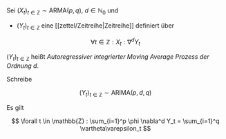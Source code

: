 Sei $(X_t)_{t \in \mathbb{Z}} \sim \text{ARMA}(p, q)$, $d \in \mathbb{N}_0$ und
- $(Y_t)_{t \in \mathbb{Z}}$ eine [[zettel/Zeitreihe|Zeitreihe]] definiert über

$$
	\forall t \in \mathbb{Z} : X_t : \nabla^d Y_t
$$

$(Y_t)_{t \in \mathbb{Z}}$ heißt *Autoregressiver integrierter Moving Average Prozess der Ordnung $d$*.

Schreibe

$$
	(Y_t)_{t \in \mathbb{Z}} \sim \text{ARIMA}(p, d, q)
$$

Es gilt

$$
	\forall t \in \mathbb{Z} : \sum_{i=1}^p \phi \nabla^d Y_t = \sum_{i=1}^q \vartheta\varepsilon_t
$$